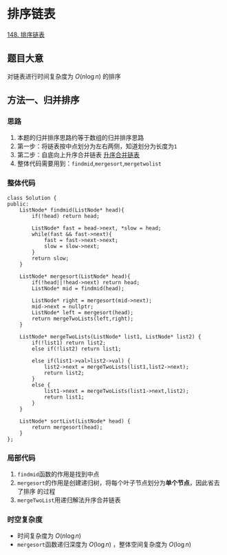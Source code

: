 # 排序链表

[148. 排序链表](https://leetcode.cn/problems/sort-list/description/)

## 题目大意
对链表进行时间复杂度为 $O(n\log n)$ 的排序

## 方法一、归并排序

### 思路
1. 本题的归并排序思路约等于数组的归并排序思路
2. 第一步：将链表按中点划分为左右两侧，知道划分为长度为`1`
3. 第二步：自底向上升序合并链表 [升序合并链表](https://leetcode.cn/problems/merge-two-sorted-lists/)
4. 整体代码需要用到：`findmid`,`mergesort`,`mergetwolist`

### 整体代码
```
class Solution {
public:
    ListNode* findmid(ListNode* head){
        if(!head) return head;

        ListNode* fast = head->next, *slow = head;
        while(fast && fast->next){
            fast = fast->next->next;
            slow = slow->next;
        }
        return slow;
    }

    ListNode* mergesort(ListNode* head){
        if(!head||!head->next) return head;
        ListNode* mid = findmid(head);

        ListNode* right = mergesort(mid->next);
        mid->next = nullptr;
        ListNode* left = mergesort(head);
        return mergeTwoLists(left,right); 
    }

    ListNode* mergeTwoLists(ListNode* list1, ListNode* list2) {
        if(!list1) return list2;
        else if(!list2) return list1;

        else if(list1->val>list2->val) {
            list2->next = mergeTwoLists(list1,list2->next);
            return list2;
        }
        else {
            list1->next = mergeTwoLists(list1->next,list2);
            return list1;
        }
    }

    ListNode* sortList(ListNode* head) {
        return mergesort(head);
    }
};
```

### 局部代码
1. `findmid`函数的作用是找到中点
2. `mergesort`的作用是创建递归树，将每个叶子节点划分为**单个节点**，因此省去了排序
   的过程
3. `mergeTwoList`用递归解法升序合并链表

### 时空复杂度
* 时间复杂度为 $O(n\log n)$
* `mergesort`函数递归深度为 $O(\log n)$ ，整体空间复杂度为 $O(\log n)$

